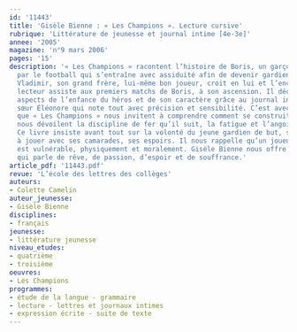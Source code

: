 ```yaml
---
id: '11443'
title: 'Gisèle Bienne : « Les Champions ». Lecture cursive'
rubrique: 'Littérature de jeunesse et journal intime [4e-3e]'
annee: '2005'
magazine: 'n°9 mars 2006'
pages: '15'
description: '« Les Champions » racontent l’histoire de Boris, un garçon passionné
  par le football qui s’entraîne avec assiduité afin de devenir gardien de but professionnel.
  Vladimir, son grand frère, lui-même bon joueur, croit en lui et l’encourage. Le
  lecteur assiste aux premiers matchs de Boris, à son ascension. Il découvre certains
  aspects de l’enfance du héros et de son caractère grâce au journal intime de sa
  sœur Éléonore qui note tout avec précision et sensibilité. C’est avec tendresse
  que « Les Champions » nous invitent à comprendre comment se construit un champion,
  nous dévoilent la discipline de fer qu’il suit, la fatigue et l’angoisse qu’il endure.
  Ce livre insiste avant tout sur la volonté du jeune gardien de but, son plaisir
  à jouer avec ses camarades, ses espoirs. Il nous rappelle qu’un joueur professionnel
  est vulnérable, physiquement et moralement. Gisèle Bienne nous offre un roman initiatique
  qui parle de rêve, de passion, d’espoir et de souffrance.'
article_pdf: '11443.pdf'
revue: 'L’école des lettres des collèges'
auteurs:
- Colette Camelin
auteur_jeunesse:
- Gisèle Bienne
disciplines:
- français
jeunesse:
- littérature jeunesse
niveau_etudes:
- quatrième
- troisième
oeuvres:
- Les Champions
programmes:
- étude de la langue - grammaire
- lecture - lettres et journaux intimes
- expression écrite - suite de texte
---
```


